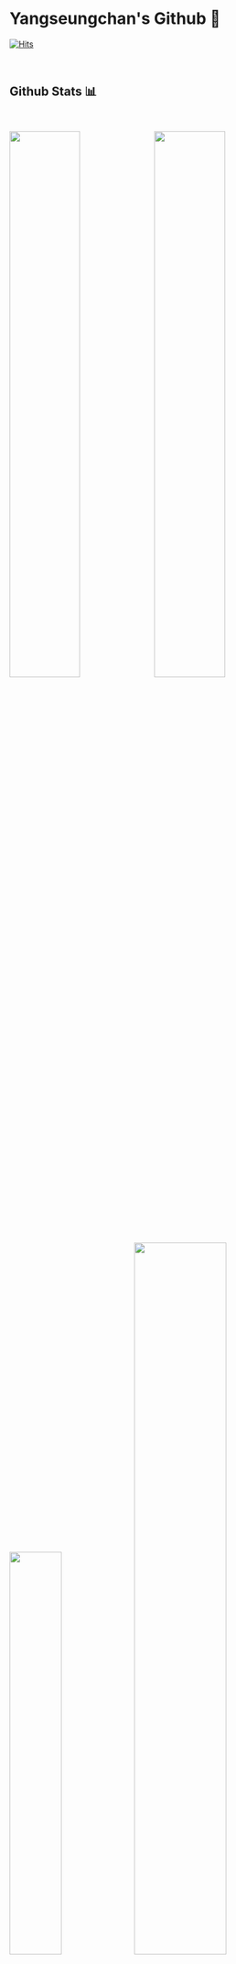 # Yangseungchan's Github 🧪

[![Hits](https://hits.seeyoufarm.com/api/count/incr/badge.svg?url=https%3A%2F%2Fgithub.com%2FYangseungchan&count_bg=%23A29BFE&title_bg=%236C5CE7&icon=&icon_color=%23E7E7E7&title=HITS&edge_flat=false)](https://hits.seeyoufarm.com)

</br>

## Github Stats 📊
<br/>

<p align="left">
  <img width="49.5%" src="https://github-readme-stats.vercel.app/api?username=Yangseungchan&show_icons=true&theme=dracula&hide_border=true" />
  <img width="49.5%" src="https://github-readme-streak-stats.herokuapp.com/?user=Yangseungchan&theme=dracula&hide_border=true" />
</p>
<p align="left">
  <img width="42.5%" src="https://github-readme-stats.vercel.app/api/top-langs/?username=Yangseungchan&theme=dracula&layout=compact&hide_border=true" />
  <img width="56.5%" src="https://activity-graph.herokuapp.com/graph?username=Yangseungchan&custom_title=Yangseungchan's%20Contribution%20Graph&theme=dracula&bg_color=282A36&hide_border=true&line=6c5ce7&point=fd79a8" />
</p>



## Tech Stacks 🛠


### Languages
<a href="https://www.youtube.com/watch?v=dQw4w9WgXcQ"><img src="https://user-images.githubusercontent.com/73097560/115834477-dbab4500-a447-11eb-908a-139a6edaec5c.gif"></a>

<p>
  <div align="left">
    <img src="https://img.shields.io/badge/-Javascript-f1c40f?style=for-the-badge&logo=javascript&logoColor=f1c40f&labelColor=282828">
    <img src="https://img.shields.io/badge/-Typescript-3498db?style=for-the-badge&logo=typescript&logoColor=3498db&labelColor=282828">
    <img src="https://img.shields.io/badge/-Python-3670A0?style=for-the-badge&logo=python&logoColor=3670A0&labelColor=282828">
    <img src="https://img.shields.io/badge/-c++-%2300599C.svg?style=for-the-badge&logo=c&logoColor=3670A0&labelColor=282828">
    <img src="https://img.shields.io/badge/-HTML-2d98da?style=for-the-badge&logo=html5&logoColor=2d98da&labelColor=282828">
    <img src="https://img.shields.io/badge/-CSS-e67e22?style=for-the-badge&logo=css3&logoColor=e67e22&labelColor=282828">
    <img src="https://img.shields.io/badge/-dart-%230175C2.svg?style=for-the-badge&logo=dart&logoColor=3670A0&labelColor=282828">
    <img src="https://img.shields.io/badge/-Java-EE5A24?style=for-the-badge&logo=java&logoColor=EE5A24&labelColor=282828">
    <img src="https://img.shields.io/badge/-Kotlin-12CBC4?style=for-the-badge&logo=kotlin&logoColor=12CBC4&labelColor=282828">
  </div>
</p>

</br>

### Frontend Library/Framework
<a href="https://www.youtube.com/watch?v=dQw4w9WgXcQ"><img src="https://user-images.githubusercontent.com/73097560/115834477-dbab4500-a447-11eb-908a-139a6edaec5c.gif"></a>
<p>
  <div align="left">
    <img src="https://img.shields.io/badge/-React-48dbfb?style=for-the-badge&logo=react&logoColor=48dbfb&labelColor=282828">
    <img src="https://img.shields.io/badge/-NextJS-2d3436?style=for-the-badge&logo=next.js&logoColor=white&labelColor=282828">
    <img src="https://img.shields.io/badge/-Vue-2ed573?style=for-the-badge&logo=vuedotjs&logoColor=2ed573&labelColor=282828">
    <img src="https://img.shields.io/badge/-Flutter-5352ed?style=for-the-badge&logo=flutter&logoColor=5352ed&labelColor=282828">
    <img src="https://img.shields.io/badge/-jQuery-227093?style=for-the-badge&logo=jquery&logoColor=227093&labelColor=282828">
    <img src="https://img.shields.io/badge/-MaterialUI-0984e3?style=for-the-badge&logo=material-ui&logoColor=0984e3&labelColor=282828">
    <img src="https://img.shields.io/badge/-SemanticUI-33d9b2?style=for-the-badge&logo=SemanticUIReact&logoColor=33d9b2&labelColor=282828">
    <img src="https://img.shields.io/badge/-React Router-e55039?style=for-the-badge&logo=react-router&logoColor=e55039&labelColor=282828">
    <img src="https://img.shields.io/badge/-Gatsby-40407a?style=for-the-badge&logo=gatsby&logoColor=40407a&labelColor=282828">
    <img src="https://img.shields.io/badge/-Styled Components-ff6b81?style=for-the-badge&logo=styled-components&logoColor=ff6b81&labelColor=282828">
    <img src="https://img.shields.io/badge/-Bootstrap-40407a?style=for-the-badge&logo=bootstrap&logoColor=40407a&labelColor=282828">
    <img src="https://img.shields.io/badge/-Sass-FDA7DF?style=for-the-badge&logo=sass&logoColor=FDA7DF&labelColor=282828">
  </div>
</p>

</br>

### Backend Library/Framework
<a href="https://www.youtube.com/watch?v=dQw4w9WgXcQ"><img src="https://user-images.githubusercontent.com/73097560/115834477-dbab4500-a447-11eb-908a-139a6edaec5c.gif"></a>
<p>
<div align="left">
  <img src="https://img.shields.io/badge/-NodeJS-6ab04c?style=for-the-badge&logo=node.js&logoColor=6ab04c&labelColor=282828">
  <img src="https://img.shields.io/badge/-ExpressJS-FFC312?style=for-the-badge&logo=express&logoColor=FFC312&labelColor=282828">
  <img src="https://img.shields.io/badge/-Django-006266?style=for-the-badge&logo=django&logoColor=006266&labelColor=282828">
  <img src="https://img.shields.io/badge/-Flask-1e272e?style=for-the-badge&logo=flask&logoColor=white&labelColor=282828">
</div>
</p>

</br>

### Others
<a href="https://www.youtube.com/watch?v=dQw4w9WgXcQ"><img src="https://user-images.githubusercontent.com/73097560/115834477-dbab4500-a447-11eb-908a-139a6edaec5c.gif"></a>
<p>
<div align="left">
  <img src="https://img.shields.io/badge/-Docker-82ccdd?style=for-the-badge&logo=docker&logoColor=82ccdd&labelColor=282828"> 
  <img src="https://img.shields.io/badge/-Celery-b8e994?style=for-the-badge&logo=celery&logoColor=b8e994&labelColor=282828">
  <img src="https://img.shields.io/badge/-RabbitMQ-e58e26?style=for-the-badge&logo=rabbitmq&logoColor=e58e26&labelColor=282828">
  <img src="https://img.shields.io/badge/-Scrapy-badc58?style=for-the-badge&logo=scrapy&logoColor=badc58&labelColor=282828"> 
  <img src="https://img.shields.io/badge/-Selenium-4cd137?style=for-the-badge&logo=selenium&logoColor=4cd137&labelColor=282828"> 
</div>
</p>

</br>
</br>

## Baekjoon


[![Solved.ac
프로필](http://mazassumnida.wtf/api/v2/generate_badge?boj=uvzone)](https://solved.ac/uvzone)
